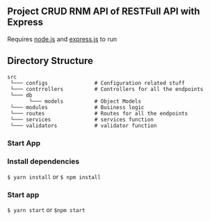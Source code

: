 ## Project CRUD RNM API of RESTFull API with Express

Requires [node.js](https://nodejs.org/en/) and [express.js](https://expressjs.com/) to run

## Directory Structure

```
src
 └─── configs               # Configuration related stuff
 └─── contrrollers          # Controllers for all the endpoints
 └─── db
       └─── models          # Object Models
 └─── modules               # Business logic
 └─── routes                # Routes for all the endpoints
 └─── services              # services function
 └─── validators            # validator function
```

### Start App

### Install dependencies

`$ yarn install` or `$ npm install`

### Start app

`$ yarn start` or `$npm start`
